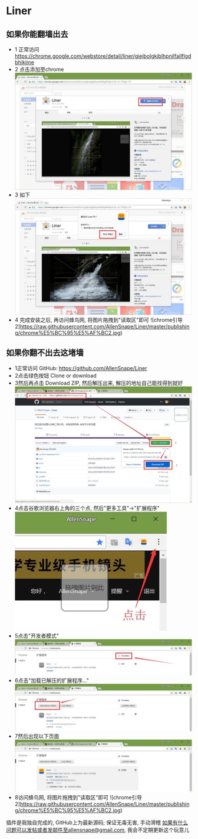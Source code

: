 # Liner

## 如果你能翻墙出去
* 1 正常访问 https://chrome.google.com/webstore/detail/liner/giejbolgkjblhpnilfailflgdbhikjme
* 2 点击添加至chrome
![chrome引导0](https://raw.githubusercontent.com/AllenSnape/Liner/master/publishing/chrome%E5%BC%95%E5%AF%BC0.jpg)
* 3 如下
![chrome引导1](https://raw.githubusercontent.com/AllenSnape/Liner/master/publishing/chrome%E5%BC%95%E5%AF%BC1.jpg)
* 4 完成安装之后, 再访问蜂鸟网, 将图片拖拽到"读取区"即可
![chrome引导2]https://raw.githubusercontent.com/AllenSnape/Liner/master/publishing/chrome%E5%BC%95%E5%AF%BC2.jpg)

## 如果你翻不出去这堵墙
* 1正常访问 GitHub: https://github.com/AllenSnape/Liner
* 2点击绿色按钮 Clone or download
* 3然后再点击 Download ZIP, 然后解压出来, 解压的地址自己能找得到就好
![chrome小白引导0](https://raw.githubusercontent.com/AllenSnape/Liner/master/publishing/chrome%E5%B0%8F%E7%99%BD%E5%BC%95%E5%AF%BC0.jpg)
* 4点击谷歌浏览器右上角的三个点, 然后"更多工具"→"扩展程序"
![chrome小白引导1](https://raw.githubusercontent.com/AllenSnape/Liner/master/publishing/chrome%E5%B0%8F%E7%99%BD%E5%BC%95%E5%AF%BC1.jpg)
* 5点击"开发者模式"
![chrome小白引导2](https://raw.githubusercontent.com/AllenSnape/Liner/master/publishing/chrome%E5%B0%8F%E7%99%BD%E5%BC%95%E5%AF%BC2.jpg)
* 6点击"加载已解压的扩展程序…"
![chrome小白引导3](https://raw.githubusercontent.com/AllenSnape/Liner/master/publishing/chrome%E5%B0%8F%E7%99%BD%E5%BC%95%E5%AF%BC3.jpg)
* 7然后出现以下页面
![chrome小白引导4](https://raw.githubusercontent.com/AllenSnape/Liner/master/publishing/chrome%E5%B0%8F%E7%99%BD%E5%BC%95%E5%AF%BC4.jpg)
* 8访问蜂鸟网, 将图片拖拽到"读取区"即可
![chrome引导2]https://raw.githubusercontent.com/AllenSnape/Liner/master/publishing/chrome%E5%BC%95%E5%AF%BC2.jpg)

插件是我独自完成的, GitHub上为最新源码; 保证无毒无害, 手动滑稽
如果有什么问题可以发帖或者发邮件至allensnape@gmail.com, 我会不定期更新这个玩意儿